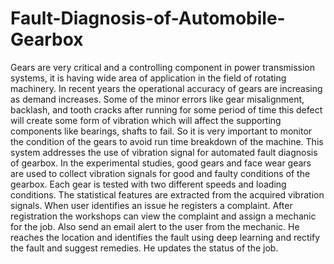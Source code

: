 # Fault-Diagnosis-of-Automobile-Gearbox

Gears are very critical and a controlling component in power transmission systems, it is having wide area of application in the field of rotating machinery. In recent years the operational accuracy of gears are increasing as demand increases. Some of the minor errors like gear misalignment, backlash, and tooth cracks after running for some period of time this defect will create some form of vibration which will affect the supporting components like bearings, shafts to fail. So it is very important to monitor the condition of the gears to avoid run time breakdown of the machine. This system addresses the use of vibration signal for automated fault diagnosis of gearbox. In the experimental studies, good gears and face wear gears are used to collect vibration signals for good and faulty conditions of the gearbox. Each gear is tested with two different speeds and loading conditions. The statistical features are extracted from the acquired vibration signals. When user identifies an issue he registers a complaint. After registration the workshops can view the complaint and assign a mechanic for the job. Also send an email alert to the user from the mechanic. He reaches the location and identifies the fault using deep learning and rectify the fault and suggest remedies. He updates the status of the job.
